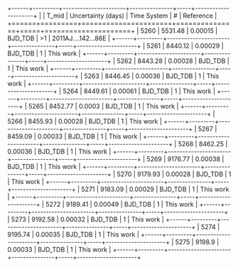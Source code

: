 +------+---------+----------------------+---------------+-----+---------------------+
|      |   T_mid |   Uncertainty (days) | Time System   | #   | Reference           |
+======+=========+======================+===============+=====+=====================+
| 5260 | 5531.48 |              0.00015 | BJD_TDB       | >1  | 2011AJ....142...86E |
+------+---------+----------------------+---------------+-----+---------------------+
| 5261 | 8440.12 |              0.00029 | BJD_TDB       | 1   | This work           |
+------+---------+----------------------+---------------+-----+---------------------+
| 5262 | 8443.28 |              0.00028 | BJD_TDB       | 1   | This work           |
+------+---------+----------------------+---------------+-----+---------------------+
| 5263 | 8446.45 |              0.00036 | BJD_TDB       | 1   | This work           |
+------+---------+----------------------+---------------+-----+---------------------+
| 5264 | 8449.61 |              0.00061 | BJD_TDB       | 1   | This work           |
+------+---------+----------------------+---------------+-----+---------------------+
| 5265 | 8452.77 |              0.0003  | BJD_TDB       | 1   | This work           |
+------+---------+----------------------+---------------+-----+---------------------+
| 5266 | 8455.93 |              0.00028 | BJD_TDB       | 1   | This work           |
+------+---------+----------------------+---------------+-----+---------------------+
| 5267 | 8459.09 |              0.00033 | BJD_TDB       | 1   | This work           |
+------+---------+----------------------+---------------+-----+---------------------+
| 5268 | 8462.25 |              0.00036 | BJD_TDB       | 1   | This work           |
+------+---------+----------------------+---------------+-----+---------------------+
| 5269 | 9176.77 |              0.00038 | BJD_TDB       | 1   | This work           |
+------+---------+----------------------+---------------+-----+---------------------+
| 5270 | 9179.93 |              0.00028 | BJD_TDB       | 1   | This work           |
+------+---------+----------------------+---------------+-----+---------------------+
| 5271 | 9183.09 |              0.00029 | BJD_TDB       | 1   | This work           |
+------+---------+----------------------+---------------+-----+---------------------+
| 5272 | 9189.41 |              0.00049 | BJD_TDB       | 1   | This work           |
+------+---------+----------------------+---------------+-----+---------------------+
| 5273 | 9192.58 |              0.00032 | BJD_TDB       | 1   | This work           |
+------+---------+----------------------+---------------+-----+---------------------+
| 5274 | 9195.74 |              0.00035 | BJD_TDB       | 1   | This work           |
+------+---------+----------------------+---------------+-----+---------------------+
| 5275 | 9198.9  |              0.00033 | BJD_TDB       | 1   | This work           |
+------+---------+----------------------+---------------+-----+---------------------+
